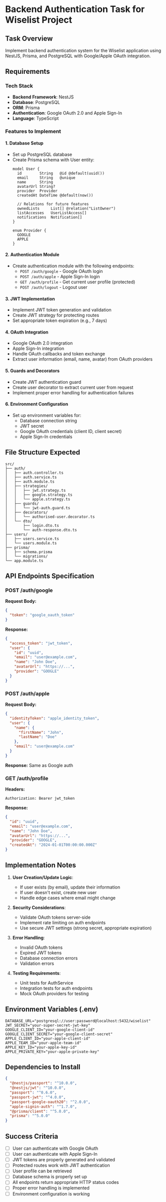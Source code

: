 # Backend Authentication Task for Wiselist Project

## Task Overview
Implement backend authentication system for the Wiselist application using NestJS, Prisma, and PostgreSQL with Google/Apple OAuth integration.

## Requirements

### Tech Stack
- **Backend Framework**: NestJS
- **Database**: PostgreSQL
- **ORM**: Prisma
- **Authentication**: Google OAuth 2.0 and Apple Sign-In
- **Language**: TypeScript

### Features to Implement

#### 1. Database Setup
- Set up PostgreSQL database
- Create Prisma schema with User entity:
  ```prisma
  model User {
    id        String   @id @default(uuid())
    email     String   @unique
    name      String
    avatarUrl String?
    provider  Provider
    createdAt DateTime @default(now())
    
    // Relations for future features
    ownedLists     List[] @relation("ListOwner")
    listAccesses   UserListAccess[]
    notifications  Notification[]
  }
  
  enum Provider {
    GOOGLE
    APPLE
  }
  ```

#### 2. Authentication Module
- Create authentication module with the following endpoints:
    - `POST /auth/google` - Google OAuth login
    - `POST /auth/apple` - Apple Sign-In login
    - `GET /auth/profile` - Get current user profile (protected)
    - `POST /auth/logout` - Logout user

#### 3. JWT Implementation
- Implement JWT token generation and validation
- Create JWT strategy for protecting routes
- Set appropriate token expiration (e.g., 7 days)

#### 4. OAuth Integration
- Google OAuth 2.0 integration
- Apple Sign-In integration
- Handle OAuth callbacks and token exchange
- Extract user information (email, name, avatar) from OAuth providers

#### 5. Guards and Decorators
- Create JWT authentication guard
- Create user decorator to extract current user from request
- Implement proper error handling for authentication failures

#### 6. Environment Configuration
- Set up environment variables for:
    - Database connection string
    - JWT secret
    - Google OAuth credentials (client ID, client secret)
    - Apple Sign-In credentials

## File Structure Expected
```
src/
├── auth/
│   ├── auth.controller.ts
│   ├── auth.service.ts
│   ├── auth.module.ts
│   ├── strategies/
│   │   ├── jwt.strategy.ts
│   │   ├── google.strategy.ts
│   │   └── apple.strategy.ts
│   ├── guards/
│   │   └── jwt-auth.guard.ts
│   ├── decorators/
│   │   └── authorised-user.decorator.ts
│   └── dto/
│       ├── login.dto.ts
│       └── auth-response.dto.ts
├── users/
│   ├── users.service.ts
│   └── users.module.ts
├── prisma/
│   ├── schema.prisma
│   └── migrations/
└── app.module.ts
```

## API Endpoints Specification

### POST /auth/google
**Request Body:**
```json
{
  "token": "google_oauth_token"
}
```

**Response:**
```json
{
  "access_token": "jwt_token",
  "user": {
    "id": "uuid",
    "email": "user@example.com",
    "name": "John Doe",
    "avatarUrl": "https://...",
    "provider": "GOOGLE"
  }
}
```

### POST /auth/apple
**Request Body:**
```json
{
  "identityToken": "apple_identity_token",
  "user": {
    "name": {
      "firstName": "John",
      "lastName": "Doe"
    },
    "email": "user@example.com"
  }
}
```

**Response:** Same as Google auth

### GET /auth/profile
**Headers:**
```
Authorization: Bearer jwt_token
```

**Response:**
```json
{
  "id": "uuid",
  "email": "user@example.com",
  "name": "John Doe",
  "avatarUrl": "https://...",
  "provider": "GOOGLE",
  "createdAt": "2024-01-01T00:00:00.000Z"
}
```

## Implementation Notes

1. **User Creation/Update Logic**:
    - If user exists (by email), update their information
    - If user doesn't exist, create new user
    - Handle edge cases where email might change

2. **Security Considerations**:
    - Validate OAuth tokens server-side
    - Implement rate limiting on auth endpoints
    - Use secure JWT settings (strong secret, appropriate expiration)

3. **Error Handling**:
    - Invalid OAuth tokens
    - Expired JWT tokens
    - Database connection errors
    - Validation errors

4. **Testing Requirements**:
    - Unit tests for AuthService
    - Integration tests for auth endpoints
    - Mock OAuth providers for testing

## Environment Variables (.env)
```env
DATABASE_URL="postgresql://user:password@localhost:5432/wiselist"
JWT_SECRET="your-super-secret-jwt-key"
GOOGLE_CLIENT_ID="your-google-client-id"
GOOGLE_CLIENT_SECRET="your-google-client-secret"
APPLE_CLIENT_ID="your-apple-client-id"
APPLE_TEAM_ID="your-apple-team-id"
APPLE_KEY_ID="your-apple-key-id"
APPLE_PRIVATE_KEY="your-apple-private-key"
```

## Dependencies to Install
```json
{
  "@nestjs/passport": "^10.0.0",
  "@nestjs/jwt": "^10.0.0",
  "passport": "^0.6.0",
  "passport-jwt": "^4.0.0",
  "passport-google-oauth20": "^2.0.0",
  "apple-signin-auth": "^1.7.0",
  "@prisma/client": "^5.0.0",
  "prisma": "^5.0.0"
}
```

## Success Criteria
- [ ] User can authenticate with Google OAuth
- [ ] User can authenticate with Apple Sign-In
- [ ] JWT tokens are properly generated and validated
- [ ] Protected routes work with JWT authentication
- [ ] User profile can be retrieved
- [ ] Database schema is properly set up
- [ ] All endpoints return appropriate HTTP status codes
- [ ] Proper error handling is implemented
- [ ] Environment configuration is working
